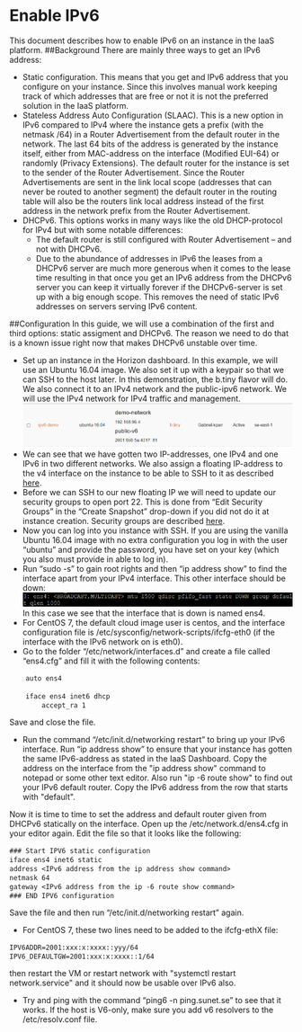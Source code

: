 # Enable IPv6
This document describes how to enable IPv6 on an instance in the IaaS platform.
##Background
There are mainly three ways to get an IPv6 address:

* Static configuration. This means that you get and IPv6 address that you configure on your instance. Since this involves manual work keeping track of which addresses that are free or not it is not the preferred solution in the IaaS platform.
* Stateless Address Auto Configuration (SLAAC). This is a new option in IPv6 compared to IPv4 where the instance gets a prefix (with the netmask /64) in a Router Advertisement from the default router in the network. The last 64 bits of the address is generated by the instance itself, either from MAC-address on the interface (Modified EUI-64) or randomly (Privacy Extensions). The default router for the instance is set to the sender of the Router Advertisement. Since the Router Advertisements are sent in the link local scope (addresses that can never be routed to another segment) the default router in the routing table will also be the routers link local address instead of the first address in the network prefix from the Router Advertisement.
* DHCPv6. This options works in many ways like the old DHCP-protocol for IPv4 but with some notable differences:
	* The default router is still configured with Router Advertisement – and not with DHCPv6.
	* Due to the abundance of addresses in IPv6 the leases from a DHCPv6 server are much more generous when it comes to the lease time resulting in that once you get an IPv6 address from the DHCPv6 server you can keep it virtually forever if the DHCPv6-server is set up with a big enough scope. This removes the need of static IPv6 addresses on servers serving IPv6 content.

##Configuration
In this guide, we will use a combination of the first and third options: static assigment and DHCPv6. The reason we need to do that is a known issue right now that makes DHCPv6 unstable over time.

* Set up an instance in the Horizon dashboard. In this example, we will use an Ubuntu 16.04 image. We also set it up with a keypair so that we can SSH to the host later. In this demonstration, the b.tiny flavor will do. We also connect it to an IPv4 network and the public-ipv6 network. We will use the IPv4 network for IPv4 traffic and management.
![Network list](../images/ipv6_image1.png)
* We can see that we have gotten two IP-addresses, one IPv4 and one IPv6 in two different networks. We also assign a floating IP-address to the v4 interface on the instance to be able to SSH to it as described [here](https://docs.cloud.ipnett.com/intro/gettingstarted.html).
* Before we can SSH to our new floating IP we will need to update our security groups to open port 22. This is done from “Edit Security Groups” in the “Create Snapshot” drop-down if you did not do it at instance creation. Security groups are described [here](https://docs.cloud.ipnett.com/intro/gettingstarted.html).
* Now you can log into you instance with SSH. If you are using the vanilla Ubuntu 16.04 image with no extra configuration you log in with the user “ubuntu” and provide the password, you have set on your key (which you also must provide in able to log in).  
* Run “sudo -s” to gain root rights and then “ip address show” to find the interface apart from your IPv4 interface. This other interface should be down:  
![Interface list](../images/ipv6_image2.png)
In this case we see that the interface that is down is named ens4.
* For CentOS 7, the default cloud image user is centos, and the interface configuration file is /etc/sysconfig/network-scripts/ifcfg-eth0 (if the interface with the IPv6 network on is eth0).
* Go to the folder “/etc/network/interfaces.d” and create a file called “ens4.cfg” and fill it with the following contents:   

```shell  
    auto ens4  

    iface ens4 inet6 dhcp  
        accept_ra 1  
```

Save and close the file.  

* Run the command “/etc/init.d/networking restart” to bring up your IPv6 interface. Run “ip address show” to ensure that your instance has gotten the same IPv6-address as stated in the IaaS Dashboard.
Copy the address on the interface from the "ip address show" command to notepad or some other text editor. Also run "ip -6 route show" to find out your IPv6 default router. Copy the IPv6 address from the row that starts with "default".

Now it is time to time to set the address and default router given from DHCPv6 statically on the interface. Open up the /etc/network.d/ens4.cfg in your editor again. Edit the file so that it looks like the following:

```shell
### Start IPV6 static configuration
iface ens4 inet6 static
address <IPv6 address from the ip address show command>
netmask 64
gateway <IPv6 address from the ip -6 route show command> 
### END IPV6 configuration
```
Save the file and then run “/etc/init.d/networking restart” again.

* For CentOS 7, these two lines need to be added to the ifcfg-ethX file:
```
IPV6ADDR=2001:xxx:x:xxxx::yyy/64
IPV6_DEFAULTGW=2001:xxx:x:xxxx::1/64
```
then restart the VM or restart network with "systemctl restart network.service" and it should now be usable over IPv6 also.

* Try and ping with the command “ping6 -n ping.sunet.se” to see that it works. If the host is V6-only, make sure you add v6 resolvers to the /etc/resolv.conf file.
